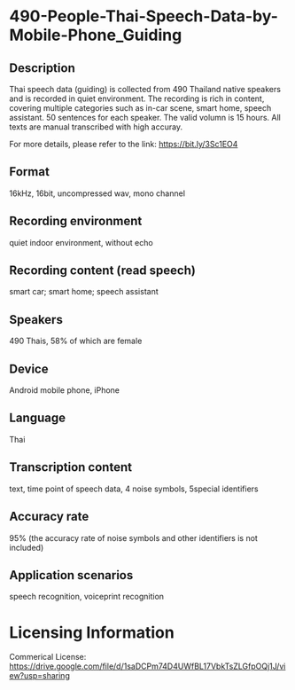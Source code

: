 # 490-People-Thai-Speech-Data-by-Mobile-Phone_Guiding


## Description
Thai speech data (guiding) is collected from 490 Thailand native speakers and is recorded in quiet environment. The recording is rich in content, covering multiple categories such as in-car scene, smart home, speech assistant. 50 sentences for each speaker. The valid volumn is 15 hours. All texts are manual transcribed with high accuray.

For more details, please refer to the link: https://bit.ly/3Sc1EO4

## Format
16kHz, 16bit, uncompressed wav, mono channel

## Recording environment
quiet indoor environment, without echo

## Recording content (read speech)
smart car; smart home; speech assistant

## Speakers
490 Thais, 58% of which are female

## Device
Android mobile phone, iPhone

## Language
Thai

## Transcription content
text, time point of speech data, 4 noise symbols, 5special identifiers

## Accuracy rate
95% (the accuracy rate of noise symbols and other identifiers is not included)

## Application scenarios
speech recognition, voiceprint recognition

# Licensing Information
Commerical License: https://drive.google.com/file/d/1saDCPm74D4UWfBL17VbkTsZLGfpOQj1J/view?usp=sharing

